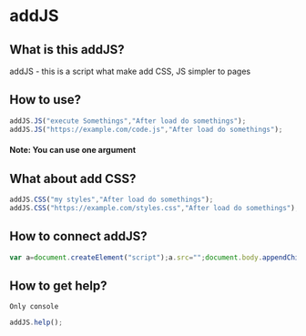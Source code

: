 # addJS
## What is this addJS?
addJS - this is a script what make add CSS, JS simpler to pages
## How to use?
```javascript
addJS.JS("execute Somethings","After load do somethings");
addJS.JS("https://example.com/code.js","After load do somethings");
```
#### Note: You can use one argument
## What about add CSS?
```javascript
addJS.CSS("my styles","After load do somethings");
addJS.CSS("https://example.com/styles.css","After load do somethings");
```
## How to connect addJS?
```javascript
var a=document.createElement("script");a.src="";document.body.appendChild(a);
```
## How to get help?
`Only console`
```javascript
addJS.help();
```
